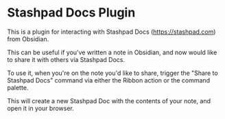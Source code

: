 # Stashpad Docs Plugin

This is a plugin for interacting with Stashpad Docs (https://stashpad.com) from Obsidian.

This can be useful if you've written a note in Obsidian, and now would like to share it with others via Stashpad Docs.

To use it, when you're on the note you'd like to share, trigger the "Share to Stashpad Docs" command via either the Ribbon action or the command palette.

This will create a new Stashpad Doc with the contents of your note, and open it in your browser.

